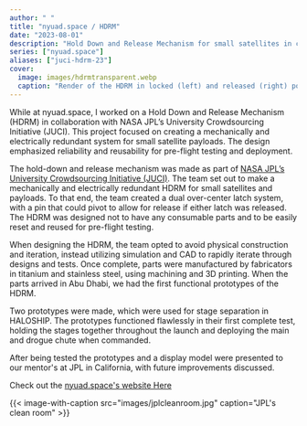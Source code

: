 ```yaml
---
author: " "
title: "nyuad.space / HDRM"
date: "2023-08-01"
description: "Hold Down and Release Mechanism for small satellites in collaboration with NASA JPL"
series: ["nyuad.space"]
aliases: ["juci-hdrm-23"]
cover:
  image: images/hdrmtransparent.webp
  caption: "Render of the HDRM in locked (left) and released (right) positions"
---
```


While at nyuad.space, I worked on a Hold Down and Release Mechanism (HDRM) in collaboration with NASA JPL’s University Crowdsourcing Initiative (JUCI). This project focused on creating a mechanically and electrically redundant system for small satellite payloads. The design emphasized reliability and reusability for pre-flight testing and deployment.

<!--more-->

The hold-down and release mechanism was made as part of [NASA JPL’s University Crowdsourcing Initiative (JUCI)](https://scienceandtechnology.jpl.nasa.gov/opportunities/academic-partnerships/juci). The team set out to make a mechanically and electrically redundant HDRM for small satellites and payloads. To that end, the team created a dual over-center latch system, with a pin that could pivot to allow for release if either latch was released. The HDRM was designed not to have any consumable parts and to be easily reset and reused for pre-flight testing.

When designing the HDRM, the team opted to avoid physical construction and iteration, instead utilizing simulation and CAD to rapidly iterate through designs and tests. Once complete, parts were manufactured by fabricators in titanium and stainless steel, using machining and 3D printing. When the parts arrived in Abu Dhabi, we had the first functional prototypes of the HDRM.

Two prototypes were made, which were used for stage separation in HALOSHIP. The prototypes functioned flawlessly in their first complete test, holding the stages together throughout the launch and deploying the main and drogue chute when commanded.

After being tested the prototypes and a display model were presented to our mentor's at JPL in California, with future improvements discussed.

Check out the [nyuad.space's website Here](https://nyuad-space.github.io/)

{{< image-with-caption src="images/jplcleanroom.jpg" caption="JPL's clean room" >}}
